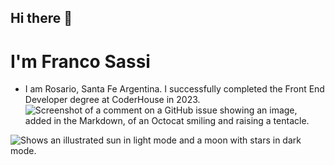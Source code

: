 ## Hi there 👋

<!--
**Franco97sassi/Franco97sassi** is a ✨ _special_ ✨ repository because its `README.md` (this file) appears on your GitHub profile.

Here are some ideas to get you started:

- 🔭 I’m currently working on ...
- 🌱 I’m currently learning ...
- 👯 I’m looking to collaborate on ...
- 🤔 I’m looking for help with ...
- 💬 Ask me about ...
- 📫 How to reach me: ...
- 😄 Pronouns: ...
- ⚡ Fun fact: ...
-->
# I'm Franco Sassi
- I am Rosario, Santa Fe Argentina. I successfully completed the Front End Developer degree at CoderHouse in 2023.
![Screenshot of a comment on a GitHub issue showing an image, added in the Markdown, of an Octocat smiling and raising a tentacle.](https://cdn.icon-icons.com/icons2/2415/PNG/512/react_original_logo_icon_146374.png)
<picture>
  <source media="(prefers-color-scheme: dark)" srcset="[https://user-images.githubusercontent.com/25423296/163456776-7f95b81a-f1ed-45f7-b7ab-8fa810d529fa.png](https://cdn.icon-icons.com/icons2/2415/PNG/512/react_original_logo_icon_146374.png)">
  <source media="(prefers-color-scheme: light)"srcset="[https://user-images.githubusercontent.com/25423296/163456776-7f95b81a-f1ed-45f7-b7ab-8fa810d529fa.png](https://cdn.icon-icons.com/icons2/2415/PNG/512/react_original_logo_icon_146374.png)">
  <img alt="Shows an illustrated sun in light mode and a moon with stars in dark mode." srcset="[https://user-images.githubusercontent.com/25423296/163456776-7f95b81a-f1ed-45f7-b7ab-8fa810d529fa.png](https://cdn.icon-icons.com/icons2/2415/PNG/512/react_original_logo_icon_146374.png)">
</picture>
